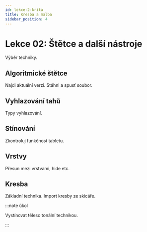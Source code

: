 ```yaml
---
id: lekce-2-krita
title: Kresba a malba
sidebar_position: 4
---
```


# Lekce 02: Štětce a další nástroje
Výběr techniky.
## Algoritmické štětce
Najdi aktuální verzi. Stáhni a spusť soubor.
## Vyhlazování tahů
Typy vyhlazování.
## Stínování
Zkontroluj funkčnost tabletu.
## Vrstvy
Přesun mezi vrstvami, hide etc.
## Kresba
Základní technika. Import kresby ze skicáře.

:::note úkol

Vystínovat těleso tonální technikou.

:::
